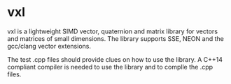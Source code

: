 # vxl
vxl is a lightweight SIMD vector, quaternion and matrix library for vectors and matrices of small dimensions. The library supports SSE, NEON and the gcc/clang vector extensions.

The test .cpp files should provide clues on how to use the library. A C++14 compliant compiler is needed to use the library and to complle the .cpp files.
